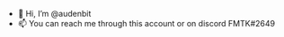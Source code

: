 - 👋 Hi, I’m @audenbit
- 📫 You can reach me through this account or on discord FMTK#2649

<!---
audenbit/audenbit is a ✨ special ✨ repository because its `README.md` (this file) appears on your GitHub profile.
You can click the Preview link to take a look at your changes.
--->
